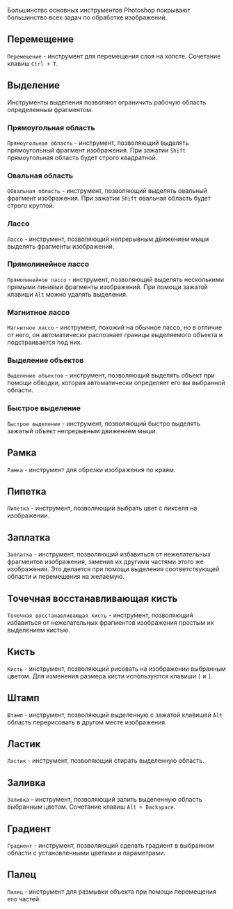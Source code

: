 Большинство основных инструментов Photoshop покрывают большинство всех задач по обработке изображений.

## Перемещение

`Перемещение` - инструмент для перемещения слоя на холсте. Сочетание клавиш `Ctrl + T`.

## Выделение

Инструменты выделения позволяют ограничить рабочую область определенным фрагментом.

### Прямоугольная область

`Прямоугольная область` - инструмент, позволяющий выделять прямоугольный фрагмент изображения. При зажатии `Shift` прямоугольная область будет строго квадратной.

### Овальная область

`ООвальная область` - инструмент, позволяющий выделять овальный фрагмент изображения. При зажатии `Shift` овальная область будет строго круглой.

### Лассо

`Лассо` - инструмент, позволяющий непрерывным движением мыши выделять фрагменты изображений.

### Прямолинейное лассо

`Прямолинейное лассо` - инструмент, позволяющий выделять несколькими прямыми линиями фрагменты изображений. При помощи зажатой клавиши `Alt` можно удалять выделения.

### Магнитное лассо

`Магнитное лассо` - инструмент, похожий на обычное лассо, но в отличие от него, он автоматически распознает границы выделяемого объекта и подстраивается под них.

### Выделение объектов

`Выделение объектов` - инструмент, позволяющий выделять объект при помощи обводки, которая автоматически определяет его вы выбранной области.

### Быстрое выделение

`Быстрое выделение` - инструмент, позволяющий быстро выделять зажатый объект непрерывным движением мыши.

## Рамка

`Рамка` - инструмент для обрезки изображения по краям.

## Пипетка

`Пипетка` - инструмент, позволяющий выбрать цвет с пикселя на изображении.

## Заплатка

`Заплатка` - инструмент, позволяющий избавиться от нежелательных фрагментов изображения, заменив их другими частями этого же изображения. Это делается при помощи выделения соответствующей области и перемещения на желаемую.

## Точечная восстанавливающая кисть

`Точечная восстанавливающая кисть` - инструмент, позволяющий избавиться от нежелательных фрагментов изображения простым их выделением кистью.

## Кисть

`Кисть` - инструмент, позволяющий рисовать на изображении выбранным цветом. Для изменения размера кисти используются клавиши `[` и `]`.

## Штамп

`Штамп` - инструмент, позволяющий выделенную с зажатой клавишей `Alt` область перерисовать в другом месте изображения.

## Ластик

`Ластик` - инструмент, позволяющий стирать выделенную область.

## Заливка

`Заливка` - инструмент, позволяющий залить выделенную область выбранным цветом. Сочетание клавиш `Alt + Backspace`.

## Градиент

`Градиент` - инструмент, позволяющий сделать градиент в выбранном области с установленными цветами и параметрами.

## Палец

`Палец` - инструмент для размывки объекта при помощи перемещения его частей.